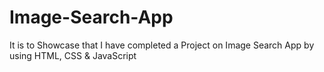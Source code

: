 # Image-Search-App
It is to Showcase that I have completed a Project on Image Search App by using HTML, CSS &amp; JavaScript
